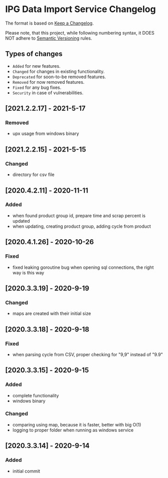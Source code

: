 # IPG Data Import Service Changelog

The format is based on [Keep a Changelog](http://keepachangelog.com/en/1.0.0/).

Please note, that this project, while following numbering syntax, it DOES NOT
adhere to [Semantic Versioning](http://semver.org/spec/v2.0.0.html) rules.

## Types of changes

* ```Added``` for new features.
* ```Changed``` for changes in existing functionality.
* ```Deprecated``` for soon-to-be removed features.
* ```Removed``` for now removed features.
* ```Fixed``` for any bug fixes.
* ```Security``` in case of vulnerabilities.

## [2021.2.2.17] - 2021-5-17

### Removed
- upx usage from windows binary

## [2021.2.2.15] - 2021-5-15

### Changed
- directory for csv file


## [2020.4.2.11] - 2020-11-11

### Added
- when found product group id, prepare time and  scrap percent is updated
- when updating, creating product group, adding cycle from product

## [2020.4.1.26] - 2020-10-26

### Fixed
- fixed leaking goroutine bug when opening sql connections, the right way is this way

## [2020.3.3.19] - 2020-9-19

### Changed
- maps are created with their initial size

## [2020.3.3.18] - 2020-9-18

### Fixed
- when parsing cycle from CSV, proper checking for "9,9" instead of "9.9"

## [2020.3.3.15] - 2020-9-15

### Added
- complete functionality
- windows binary

### Changed
- comparing using map, because it is faster, better with big O(1)
- logging to proper folder when running as windows service

## [2020.3.3.14] - 2020-9-14

### Added
- initial commit
